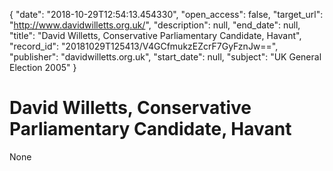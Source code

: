 {
  "date": "2018-10-29T12:54:13.454330", 
  "open_access": false, 
  "target_url": "http://www.davidwilletts.org.uk/", 
  "description": null, 
  "end_date": null, 
  "title": "David Willetts, Conservative Parliamentary Candidate, Havant", 
  "record_id": "20181029T125413/V4GCfmukzEZcrF7GyFznJw==", 
  "publisher": "davidwilletts.org.uk", 
  "start_date": null, 
  "subject": "UK General Election 2005"
}

# David Willetts, Conservative Parliamentary Candidate, Havant

None